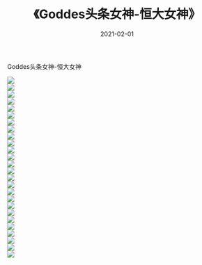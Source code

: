 ﻿---
layout: post
title:  《Goddes头条女神-恒大女神》
date:   2021-02-01
img: http://img.660000.xyz/Sharelink/网络美图/2021/Goddes头条女神-恒大女神/000.jpg
categories: [美女, 清纯, 唯美]
---

Goddes头条女神-恒大女神

  ![](http://img.660000.xyz/Sharelink/网络美图/2021/Goddes头条女神-恒大女神/001.jpg) <br> ![](http://img.660000.xyz/Sharelink/网络美图/2021/Goddes头条女神-恒大女神/002.jpg) <br> ![](http://img.660000.xyz/Sharelink/网络美图/2021/Goddes头条女神-恒大女神/003.jpg) <br> ![](http://img.660000.xyz/Sharelink/网络美图/2021/Goddes头条女神-恒大女神/004.jpg) <br> ![](http://img.660000.xyz/Sharelink/网络美图/2021/Goddes头条女神-恒大女神/005.jpg) <br> ![](http://img.660000.xyz/Sharelink/网络美图/2021/Goddes头条女神-恒大女神/006.jpg) <br> ![](http://img.660000.xyz/Sharelink/网络美图/2021/Goddes头条女神-恒大女神/007.jpg) <br> ![](http://img.660000.xyz/Sharelink/网络美图/2021/Goddes头条女神-恒大女神/008.jpg) <br> ![](http://img.660000.xyz/Sharelink/网络美图/2021/Goddes头条女神-恒大女神/009.jpg) <br> ![](http://img.660000.xyz/Sharelink/网络美图/2021/Goddes头条女神-恒大女神/010.jpg) <br> ![](http://img.660000.xyz/Sharelink/网络美图/2021/Goddes头条女神-恒大女神/011.jpg) <br> ![](http://img.660000.xyz/Sharelink/网络美图/2021/Goddes头条女神-恒大女神/012.jpg) <br> ![](http://img.660000.xyz/Sharelink/网络美图/2021/Goddes头条女神-恒大女神/013.jpg) <br> ![](http://img.660000.xyz/Sharelink/网络美图/2021/Goddes头条女神-恒大女神/014.jpg) <br> ![](http://img.660000.xyz/Sharelink/网络美图/2021/Goddes头条女神-恒大女神/015.jpg) <br> ![](http://img.660000.xyz/Sharelink/网络美图/2021/Goddes头条女神-恒大女神/016.jpg) <br> ![](http://img.660000.xyz/Sharelink/网络美图/2021/Goddes头条女神-恒大女神/017.jpg) <br> ![](http://img.660000.xyz/Sharelink/网络美图/2021/Goddes头条女神-恒大女神/018.jpg) <br> ![](http://img.660000.xyz/Sharelink/网络美图/2021/Goddes头条女神-恒大女神/019.jpg) <br> ![](http://img.660000.xyz/Sharelink/网络美图/2021/Goddes头条女神-恒大女神/020.jpg) <br> ![](http://img.660000.xyz/Sharelink/网络美图/2021/Goddes头条女神-恒大女神/021.jpg) <br> ![](http://img.660000.xyz/Sharelink/网络美图/2021/Goddes头条女神-恒大女神/022.jpg) <br> ![](http://img.660000.xyz/Sharelink/网络美图/2021/Goddes头条女神-恒大女神/023.jpg) <br> ![](http://img.660000.xyz/Sharelink/网络美图/2021/Goddes头条女神-恒大女神/024.jpg) <br> ![](http://img.660000.xyz/Sharelink/网络美图/2021/Goddes头条女神-恒大女神/025.jpg) <br> ![](http://img.660000.xyz/Sharelink/网络美图/2021/Goddes头条女神-恒大女神/026.jpg) <br>